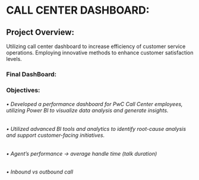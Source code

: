 # CALL CENTER DASHBOARD:
## Project Overview:
Utilizing call center dashboard to increase efficiency of customer service operations. Employing innovative methods to enhance customer satisfaction levels.
### Final DashBoard:

### Objectives:
###### •	Developed a performance dashboard for PwC Call Center employees, utilizing Power BI to visualize data analysis and generate insights.
###### •	Utilized advanced BI tools and analytics to identify root-cause analysis and support customer-facing initiatives.
###### •	Agent’s performance -> average handle time (talk duration)
###### •	Inbound vs outbound call
